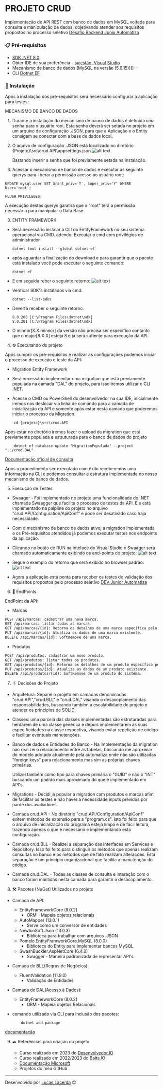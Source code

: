 # PROJETO CRUD

Implementação de API REST com banco de dados em MySQL voltada para consulta e manipulação de dados, objetivando atender aos requisitos propostos no processo seletivo [Desafio Backend Júnio Automatiza](https://github.com/devfabricioalmeida/backend-csharp-automatiza/blob/main/README.md)

### 📋 Pré-requisitos

* [SDK .NET 8.0](https://dotnet.microsoft.com/en-us/download)
* Obter IDE de sua preferência - [sujestão: Visual Studio](https://visualstudio.microsoft.com/pt-br/downloads/) 
* Mecanismo de banco de dados [MySQL na versão (5.6.15)}()--
* CLI [Dotnet EF](https://learn.microsoft.com/pt-br/ef/core/get-started/overview/install) 


### 🔧 Instalação

Após a instalação dos pré-requisitos será necessário configurar a aplicação para testes:

MECANISMO DE BANCO DE DADOS
    
1. Durante a instalação do mecanismo de banco de dados é definida uma senha para o usuário root. Esta senha deverá ser setada no projeto em um arquivo de configuração .JSON, para que a Aplicação e o Entity consigam se conectar com a base de dados local.

2. O aquivo de configuração .JSON está localizado no diretório {Projeto}\src\crud.API\appsettings.json
    ![alt text](\assets\readmeAssets\configBD1.png)
    
    Bastando inserir a senha que foi previamente setada na instalação.

    
2. Acessar o mecanismo de banco de dados e executar as seguinte querys para liberar a permissão acesso ao usuário root:

```
UPDATE mysql.user SET Grant_priv='Y', Super_priv='Y' WHERE User='root';

FLUSH PRIVILEGES;
```  
A execução destas querys garatirá que o "root" terá a permissão necessária para manipular o Data Base.


3. ENTITY FRAMEWORK

* Será necessário instalar a CLI do EntityFramework no seu sistema operacional via CMD. 
adendo: Executar o cmd com privilégios de administrador

    ```
    dotnet tool install --global dotnet-ef
    ```  
* após aguardar a finalização do download e para garantir que o pacote está instalado você pode executar o seguinte comando:

    ```
    dotnet ef
    ```  
* E em seguida reber o seguinte retorno:
![alt text](\assets\readmeAssets\dotnetEF.png)

* Verificar SDK's instalados via cmd:

    ```
    dotnet --list-sdks
    ```  
* Devertá receber o seguinte retorno:

    ```
    8.0.200 [C:\Program Files\dotnet\sdk]
    8.0.201 [C:\Program Files\dotnet\sdk]
    ``` 
* O minnor[X.X.minnor] da versão não precisa ser específico contanto que o major[8.X.X] esteja 8 e já será sufiente para execução da API.



4. ⚙️ Executando do projeto

Após cumprir os pré-requisitos e realizar as configurações podemos iniciar o processo de excução e teste da API: 

* Migration Entity Framework
    
* Será necessário implementar uma migration que está previamente populada na camada "DAL" do projeto, para isso iremos utilizar o CLI .NET.

* Acesse o CMD ou PowerShell do desenvolvedor na sua IDE, inicialmente iremos nos deslocar via linha de comando para a camada de inicialização da API e somente após estar nesta camada que poderemos iniciar o processo da Migration.

```
    cd {projeto}\src\crud.API
``` 
Após estar no diretório iremos fazer o upload da migration que está previamente populada e estruturada para o banco de dados do projeto

```
    dotnet ef database update "MigrationPopulada" --project "../crud.DAL"
``` 
[Documentação oficial de consulta](https://learn.microsoft.com/en-us/ef/core/managing-schemas/migrations)

Após o procedimento ser executado com êxito receberemos uma informação na CLI e podemos consultar a estrutura implementada no nosso mecanismo de banco de dados.


5. Execução de Testes

* Swaager - Foi implementado no projeto uma funcionalidade do .NET chamada Swaagger que facilita o processo de testes da API. Ele está implementado na paipline do projeto no arquivo "crud.API/Configuration/ApiConf" e pode ser desativado caso haja necessidade.

* Com o mecanismo de banco de dados ativo, a migration implementada e os Pré-requisitos atendidos já podemos executar testes nos endpoints da aplicação.

* Clicando no botão de RUN na inteface do Visual Studio o Swaager será chamado automaticamente exibindo os end-points do projeto:
![alt text](\assets\readmeAssets\runAPI.png)

* Segue o exemplo do retorno que será exibido no browser padrão:
![alt text](\assets\readmeAssets\swagger.png)


* Agora a aplicação está ponta para receber os testes de validação dos requisitos propostos pelo processo seletivo [DEV Junior Automatiza](https://github.com/devfabricioalmeida/backend-csharp-automatiza/blob/main/README.md)



6. 🔩 EndPoints

EndPoint da API:

* Marcas

``` html
POST /api/marcas: cadastrar uma nova marca.
GET /api/marcas: listar todas as marcas.
GET /api/marcas/{id}: Retorna os detalhes de uma marca específica pelo id.
PUT /api/marcas/{id}: Atualiza os dados de uma marca existente.
DELETE /api/marcas/{id}: SoftRemove de uma marca.
```

* Produtos

``` html
POST /api/produtos: cadastrar um novo produto.
GET /api/produtos: listar todos os produtos.
GET /api/produtos/{id}: Retorna os detalhes de um produto específico pelo id.
PUT /api/produtos/{id}: Atualiza os dados de um produto existente.
DELETE /api/produtos/{id}: SoftRemove de um produto do sistema.
```



7. 🖇️ Decisões do Projeto

* Arquitetura: Separei o projeto em camadas denominadas "crud.API","crud.BLL" e "crud.DAL" visando o desacoplamento das responsabilidades, buscando também a escalabilidade do projeto e atender os princípios de SOLID.


* Classes: uma parcela das classes implementadas são estruturadas para herdarem de uma classe genérica e depois implementarem as suas especificidades na classe respectiva, visando evitar repetição de código e facilitar eventuais manutenções.


* Banco de dados e Entidades do Banco - Na implementação da migration não realizei o relacinamento entre as tabelas, buscando me aproximar do modelo adotado atualmente pela automatiza onde não são utilizadas "foreign keys" para relacionamento mas sim as próprias chaves primárias.

    Utilizei também como tipo para chaves primária o "GUID" e não o "INT" buscando um padrão mais aproximado do que é implementado em API's.


* Migrations - Decidi já popular a migration com produtos e marcas afim de facilitar os testes e não haver a necessidade inputs prévidos por parde dos avaliadores.


* Camada crud.API - No diretório "crud.API/Configuration/ApiConf" exitem métodos de extensão para a "program.cs". Isto foi feito para que o arquivo de inicialização do programa esteja limpo e de fácil leitura, trazendo apenas o que é necessário e implementando esta configuração.


* Camada crud.BLL - Realizei a separação das interfaces em Services e Repository. Isso foi feito para distinguir os métodos que apenas realizam consultas no banco e os métodos que de fato realizam alterações. Esta separação é um princípio organizacional que facilita a manutenção do código.


* Camada crud.DAL - Todas as classes de consulta e interação com o banco foram mantidas nesta camada para garantir o desacoplamento.



8. 🛠️ Pacotes (NuGet) Utilizados no projeto

* Camada de API:

    * EntityFrameworkCore (8.0.2)
        - ORM - Mapeia objetos relacionais
    * AutoMapper (13.0.1)
        - Serve como um conversor de entidades
    * NewtonSoft.Json (13.0.3)
        - Biblioteca para trabalhar com arquivos .JSON
    * Pomelo.EntityFramworkCore.MySQL (8.0.0)
        - Biblioteca do Entity para implementar bancos MySQL
    * SwashBuckler.AspNetCore (6.4.0)
        - Swagger - Maneira padronizada de representar API's

* Camada de BLL(Regras de Negócios):
     
    * FluentValidation (11.9.0)
        - Validação de Entidades

* Camada de DAL(Acesso à Dados):

    * EntityFrameworkCore (8.0.2)
        - ORM - Mapeia objetos Relacionais

* comando utilizado via CLI para inclusão dos pacotes:
    ```
        dotnet add package
    ```
[documentação](https://learn.microsoft.com/en-us/dotnet/core/tools/dotnet-add-package)



9. ✒️ Referências para criação do projeto

    * Curso realizado em 2023 do [Desenvolvedor.IO](https://desenvolvedor.io/)
    * Curso realizado em 2022/2023 do [Balta.IO](https://balta.io/)
    * [Documentação Microsoft](https://learn.microsoft.com/pt-br/aspnet/core/tutorials/first-web-api?view=aspnetcore-8.0&tabs=visual-studio)
    * Projetos do meu GitHub





---
Desenvolvido por [Lucas Lacerda](https://github.com/LucasLacerda95) 😊
